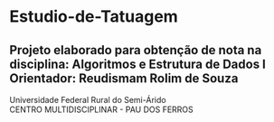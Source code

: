 <h1> Estudio-de-Tatuagem </h1>
<h2>Projeto elaborado para obtenção de nota na disciplina: Algoritmos e Estrutura de Dados I <br> 
Orientador: Reudismam Rolim de Souza</h2>

Universidade Federal Rural do Semi-Árido <br>
CENTRO MULTIDISCIPLINAR - PAU DOS FERROS
